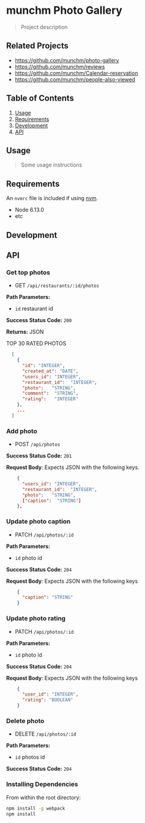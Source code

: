 # munchm Photo Gallery

> Project description

## Related Projects

  - https://github.com/munchm/photo-gallery
  - https://github.com/munchm/reviews
  - https://github.com/munchm/Calendar-reservation
  - https://github.com/munchm/people-also-viewed

## Table of Contents

1. [Usage](#Usage)
2. [Requirements](#requirements)
3. [Development](#development)
4. [API](#api)

## Usage

> Some usage instructions

## Requirements

An `nvmrc` file is included if using [nvm](https://github.com/creationix/nvm).

- Node 6.13.0
- etc

## Development

## API



### Get top photos
  * GET `/api/restaurants/:id/photos`

**Path Parameters:**
  * `id` restaurant id

**Success Status Code:** `200`

**Returns:** JSON

TOP 30 RATED PHOTOS

```json
  [
    {
      "id": "INTEGER",
      "created_at": "DATE",
      "users_id": "INTEGER",
      "restaurant_id":  "INTEGER",
      "photo":   "STRING",
      "comment":  "STRING",
      "rating":   "INTEGER"
    },
    ...
  ]
```

### Add photo
  * POST `/api/photos`

**Success Status Code:** `201`

**Request Body**: Expects JSON with the following keys.

```json
    {
      "users_id": "INTEGER",
      "restaurant_id":  "INTEGER",
      "photo":   "STRING",
      ["caption":  "STRING"]
    },
```


### Update photo caption
  * PATCH `/api/photos/:id`

**Path Parameters:**
  * `id` photo id

**Success Status Code:** `204`

**Request Body**: Expects JSON with the following keys

```json
    {
      "caption": "STRING"
    }
```

### Update photo rating
  * PATCH `/api/photos/:id`

**Path Parameters:**
  * `id` photo id

**Success Status Code:** `204`

**Request Body**: Expects JSON with the following keys

```json
    {
      "user_id": "INTEGER",
      "rating": "BOOLEAN"
    }
```

### Delete photo
  * DELETE `/api/photos/:id`

**Path Parameters:**
  * `id` photos id

**Success Status Code:** `204`


### Installing Dependencies

From within the root directory:

```sh
npm install -g webpack
npm install
```

